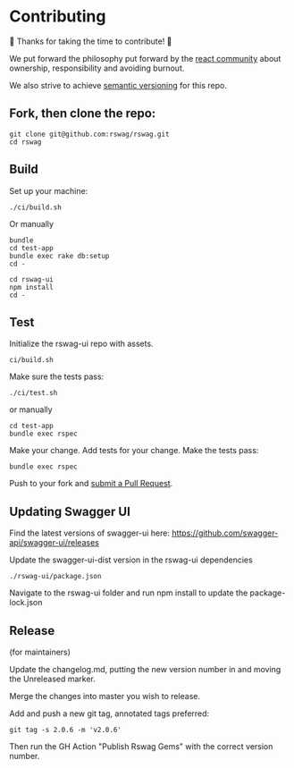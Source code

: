 # Contributing

🎉 Thanks for taking the time to contribute! 🎉

We put forward the philosophy put forward by the [react community](https://reactcommunity.org/) about ownership, responsibility and avoiding burnout.

We also strive to achieve [semantic versioning](https://semver.org/) for this repo.

## Fork, then clone the repo:

```
git clone git@github.com:rswag/rswag.git
cd rswag
```

## Build

Set up your machine:

```
./ci/build.sh
```

Or manually

```
bundle
cd test-app
bundle exec rake db:setup
cd -

cd rswag-ui
npm install
cd -
```

## Test

Initialize the rswag-ui repo with assets.

```
ci/build.sh
```

Make sure the tests pass:

```
./ci/test.sh
```

or manually

```
cd test-app
bundle exec rspec
```

Make your change. Add tests for your change. Make the tests pass:

```
bundle exec rspec
```

Push to your fork and [submit a Pull Request][pr].

[pr]: https://github.com/rswag/rswag/compare/

## Updating Swagger UI

Find the latest versions of swagger-ui here:
https://github.com/swagger-api/swagger-ui/releases

Update the swagger-ui-dist version in the rswag-ui dependencies

```
./rswag-ui/package.json
```

Navigate to the rswag-ui folder and run npm install to update the package-lock.json

## Release

(for maintainers)

Update the changelog.md, putting the new version number in and moving the Unreleased marker.

Merge the changes into master you wish to release.

Add and push a new git tag, annotated tags preferred:

```
git tag -s 2.0.6 -m 'v2.0.6'
```

Then run the GH Action "Publish Rswag Gems" with the correct version number.
